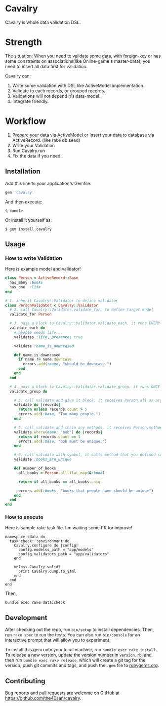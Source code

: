 # Cavalry

Cavalry is whole data validation DSL.


# Strength

The situation: When you need to validate some data, with foreign-key or has some constraints on associations(like Online-game's master-data), you need to insert all data first for validation.

Cavalry can:
  1. Write some validation with DSL like ActiveModel implementation.
  2. Validate to each records, or grouped records.
  3. Validations will not depend it's data-model.
  3. Integrate friendly.

# Workflow

1. Prepare your data via ActiveModel or Insert your data to database via ActiveRecord. (like rake db:seed)
2. Write your Validation
3. Run Cavalry.run
4. Fix the data if you need.

## Installation

Add this line to your application's Gemfile:

```ruby
gem 'cavalry'
```

And then execute:

    $ bundle

Or install it yourself as:

    $ gem install cavalry

## Usage

### How to write Validation

Here is example model and validator!


```:person.rb
class Person < ActiveRecord::Base
  has_many :books
  has_one  :life
end
```

```:person_validator.rb
# 1. inherit Cavalry::Validator to define validator
class PersonValidator < Cavalry::Validator
  # 2. call Cavalry::Validator.validate_for, to define target model
  validate_for Person

  # 3. pass a block to Cavalry::Validator.validate_each. it runs EVERY data-record.
  validate_each do
    # people needs life...
    validates :life, presence: true

    validate :name_is_downcased

    def name_is_downcased
      if name != name.downcase
        errors.add(:name, "should be downcase.")
      end
    end
  end

  # 4. pass a block to Cavalry::Validator.validate_group. it runs ONCE for whole data-record
  validate_group do

    # 5. call validate and give it block. it receives Person.all as argument "records"
    validate do |records|
      return unless records.count > 5
      errors.add(:base, "Too many people.")
    end

    # 5. call validate and chain any methods. it receives Person.method as argument "records"
    validate.where(name: "bob") do |records|
      return if records.count == 1
      errors.add(:base, "bob must be unique.")
    end

    # 6. call validate with symbol, it calls method that you defined same scope.
    validate :books_are_unique

    def number_of_books
      all_books = Person.all.flat_map(&:book)

      return if all_books == all_books.uniq

      errors.add(:books, "books that people have should be unique")
    end
  end
end
```

### How to execute

Here is sample rake task file.
I'm waiting some PR for improve!

```:Rakefile
namespace :data do
  task check: :environment do
    Cavalry.configure do |config|
      config.modelss_path = "app/models"
      config.validators_path = "app/validators"
    end

    unless Cavalry.valid?
      print Cavalry.dump.to_yaml
    end
  end
end
```

Then,

```
bundle exec rake data:check
```


## Development

After checking out the repo, run `bin/setup` to install dependencies. Then, run `rake spec` to run the tests. You can also run `bin/console` for an interactive prompt that will allow you to experiment.

To install this gem onto your local machine, run `bundle exec rake install`. To release a new version, update the version number in `version.rb`, and then run `bundle exec rake release`, which will create a git tag for the version, push git commits and tags, and push the `.gem` file to [rubygems.org](https://rubygems.org).

## Contributing

Bug reports and pull requests are welcome on GitHub at https://github.com/the40san/cavalry.
